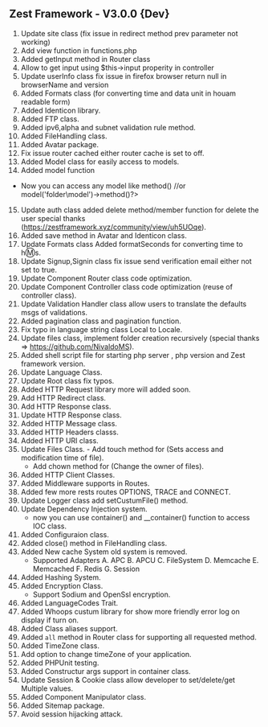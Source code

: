 ## Zest Framework - V3.0.0 {Dev} 
1. Update site class (fix issue in redirect method prev parameter not working)
2. Add view function in functions.php
3. Added getInput method in Router class
4. Allow to get input using $this->input properity in controller
5. Update userInfo class fix issue in firefox browser return null in browserName and version
6. Added Formats class (for converting time and data unit in houam readable form)
7. Added Identicon library.
8. Added FTP class.
9. Added ipv6,alpha and subnet validation rule method.
10. Added FileHandling class.
11. Added Avatar package.
12. Fix issue router cached either router cache is set to off.
13. Added Model class for easily access to models.
14. Added model function
   - Now you can access any model like <?php model('name')->method() //or model('folder\model')->method()?>	
15. Update auth class added delete method/member function for delete the user special thanks (https://zestframework.xyz/community/view/uh5UOqe).
16. Added save method in Avatar and Identicon class.
17. Update Formats class Added formatSeconds for converting time to h:m:s.
18. Update Signup,Signin class fix issue send verification email either not set to true.
19. Update Component Router class code optimization.
20. Update Component Controller class code optimization (reuse of controller class). 	
21. Update Validation Handler class allow users to translate the defaults msgs of validations.
22. Added pagination class and pagination function.
23. Fix typo in language string class Local to Locale.
24. Update files class, implement folder creation recursively (special thanks => https://github.com/NivaldoMS).
25. Added shell script file for starting php server , php version and Zest framework version.
26. Update Language Class.
27. Update Root class fix typos.
28. Added HTTP Request library more will added soon.
29. Add HTTP Redirect class.
30. Add HTTP Response class.
31. Update HTTP Response class.
32. Added HTTP Message class.
33. Added HTTP Headers classs.
34. Added HTTP URI class.
35. Update Files Class.
    	- Add touch method for (Sets access and modification time of file).
	- Add chown method for (Change the owner of files).
36. Added HTTP Client Classes.
37. Added Middleware supports in Routes.
38. Added few more rests routes OPTIONS, TRACE and CONNECT.
39. Update Logger class add setCustumFile() method.
40. Update Dependency Injection system.
    - now you can use container() and __container() function to access IOC class.
41. Added Configuraion class.
42. Added close() method in FileHandling class.
42. Added New cache System old system is removed.
	- Supported Adapters
	  A. APC
	  B. APCU
	  C. FileSystem
	  D. Memcache
	  E. Memcached
	  F. Redis
	  G. Session
43. Added Hashing System.
44. Added Encryption Class.
	- Support Sodium and OpenSsl encryption.
45. Added LanguageCodes Trait.
46. Added Whoops custum library for show more friendly error log on display if turn on.
47. Added Class aliases support.
48. Added `all` method in Router class for supporting all requested method.
49. Added TimeZone class.
50. Add option to change timeZone of your application.
51. Added PHPUnit testing.
52. Added Constructur args support in container class.
53. Update Session & Cookie class allow developer to set/delete/get Multiple values.
54. Added Component Manipulator class.
55. Added Sitemap package.
56. Avoid session hijacking attack.
